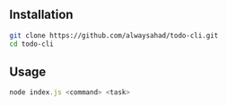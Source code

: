 ## Installation

```bash
git clone https://github.com/alwaysahad/todo-cli.git
cd todo-cli
```

## Usage

```node.js
node index.js <command> <task>
```
